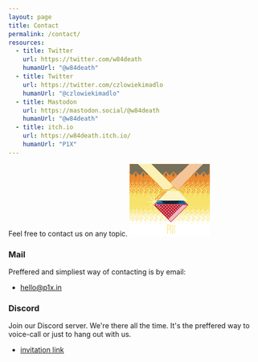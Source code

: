 ```yaml
---
layout: page
title: Contact
permalink: /contact/
resources:
  - title: Twitter
    url: https://twitter.com/w84death
    humanUrl: "@w84death"
  - title: Twitter
    url: https://twitter.com/czlowiekimadlo
    humanUrl: "@czlowiekimadlo"
  - title: Mastodon
    url: https://mastodon.social/@w84death
    humanUrl: "@w84death"
  - title: itch.io
    url: https://w84death.itch.io/
    humanUrl: "P1X"
---
```


Feel free to contact us on any topic.
<img src="/assets/p1x_fancy.png" class="fr" alt="P1X" />

### Mail
Preffered and simpliest way of contacting is by email:

- [hello@p1x.in](mailto:hello@p1x.in)

### Discord
Join our Discord server. We're there all the time. It's the preffered way to voice-call or just to hang out with us.

- [invitation link](https://discord.gg/bBdvyut)
